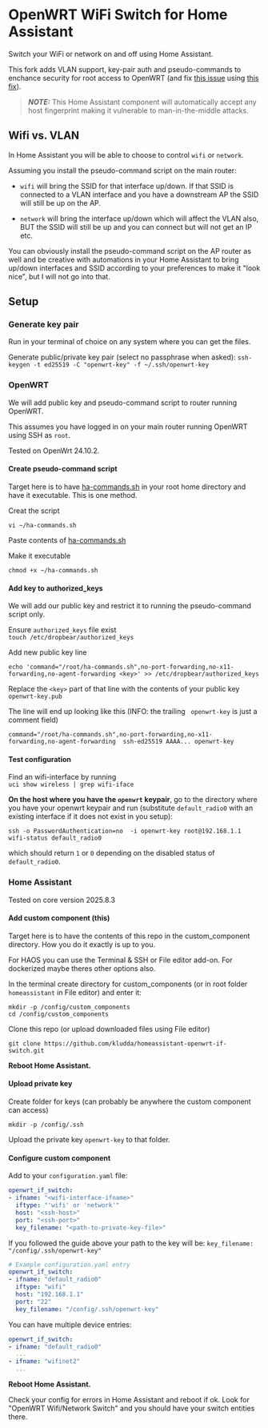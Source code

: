 # OpenWRT WiFi Switch for Home Assistant

Switch your WiFi or network on and off using Home Assistant.

This fork adds VLAN support, key-pair auth and pseudo-commands to enchance security for root access to OpenWRT (and fix [this issue](  https://github.com/multilan-tarek/homeassistant-openwrt-wifi-switch/issues/1#issue-3129391464) 
using [this fix](https://github.com/cozylife/hass_cozylife_local_pull/commit/4c9127d7f303ddd580cd3bc4726792e04868392a)).

> **_NOTE:_**  This Home Assistant component will automatically accept any host fingerprint making it vulnerable to man-in-the-middle attacks.

## Wifi vs. VLAN

In Home Assistant you will be able to choose to control `wifi` or `network`.

Assuming you install the pseudo-command script on the main router:

* `wifi` will bring the SSID for that interface up/down. If that SSID is connected to a VLAN interface and you have a downstream AP the SSID will still be up on the AP.

* `network` will bring the interface up/down which will affect the VLAN also, BUT the SSID will still be up and you can connect but will not get an IP etc.

You can obviously install the pseudo-command script on the AP router as well and be creative with automations in your Home Assistant to bring up/down interfaces and SSID according to your preferences to make it "look nice", but I will not go into that.



## Setup

### Generate key pair

Run in your terminal of choice on any system where you can get the files.

Generate public/private key pair (select no passphrase when asked):
`ssh-keygen -t ed25519 -C "openwrt-key" -f ~/.ssh/openwrt-key`


### OpenWRT

We will add public key and pseudo-command script to router running OpenWRT.

This assumes you have logged in on your main router running OpenWRT using SSH as `root`.

Tested on OpenWrt 24.10.2.

#### Create pseudo-command script

Target here is to have [ha-commands.sh](./ha-commands.sh) in your root home directory and have it executable. This is one method.


Creat the script  
```
vi ~/ha-commands.sh
```

Paste contents of
[ha-commands.sh](./ha-commands.sh)

Make it executable  
```
chmod +x ~/ha-commands.sh
```

#### Add key to authorized_keys

We will add our public key and restrict it to running the pseudo-command script only.

Ensure `authorized_keys` file exist  
`touch /etc/dropbear/authorized_keys`

Add new public key line  
```
echo 'command="/root/ha-commands.sh",no-port-forwarding,no-x11-forwarding,no-agent-forwarding <key>' >> /etc/dropbear/authorized_keys
```

Replace the `<key>` part of that line with the contents of your public key `openwrt-key.pub`  

The line will end up looking like this (INFO: the trailing ` openwrt-key` is just a comment field)
```
command="/root/ha-commands.sh",no-port-forwarding,no-x11-forwarding,no-agent-forwarding  ssh-ed25519 AAAA... openwrt-key
```

#### Test configuration

Find an wifi-interface by running  
`uci show wireless | grep wifi-iface`  

**On the host where you have the `openwrt` keypair**, go to the directory where you have your openwrt keypair and run (substitute `default_radio0` with an existing interface if it does not exist in you setup):  
```
ssh -o PasswordAuthentication=no  -i openwrt-key root@192.168.1.1 wifi-status default_radio0
```  
which should return `1` or `0` depending on the disabled status of `default_radio0`.



### Home Assistant

Tested on core version 2025.8.3

#### Add custom component (this)

Target here is to have the contents of this repo in the custom_component directory. How you do it exactly is up to you.

For HAOS you can use the Terminal & SSH or File editor add-on. For dockerized maybe theres other options also.

In the terminal create directory for custom_components (or in root folder `homeassistant` in File editor) and enter it:
```
mkdir -p /config/custom_components
cd /config/custom_components
```

Clone this repo (or upload downloaded files using File editor)
```
git clone https://github.com/kludda/homeassistant-openwrt-if-switch.git
```

**Reboot Home Assistant.**


#### Upload private key

Create folder for keys (can probably be anywhere the custom component can access)

```
mkdir -p /config/.ssh
```

Upload the private key `openwrt-key` to that folder.


#### Configure custom component


Add to your `configuration.yaml` file:

```yaml
openwrt_if_switch:
- ifname: "<wifi-interface-ifname>"
  iftype: "'wifi' or 'network'"
  host: "<ssh-host>"
  port: "<ssh-port>"
  key_filename: "<path-to-private-key-file>"
```
If you followed the guide above your path to the key will be:
`key_filename: "/config/.ssh/openwrt-key"`


```yaml
# Example configuration.yaml entry
openwrt_if_switch:
- ifname: "default_radio0"
  iftype: "wifi"
  host: "192.168.1.1"
  port: "22"
  key_filename: "/config/.ssh/openwrt-key"
```


You can have multiple device entries:
```yaml
openwrt_if_switch:
- ifname: "default_radio0"
  ...
- ifname: "wifinet2"
  ...  
```

**Reboot Home Assistant.**


Check your config for errors in Home Assistant and reboot if ok. Look for "OpenWRT Wifi/Network Switch" and you should have your switch entities there.